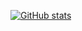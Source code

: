 [![GitHub stats](https://github-readme-stats.vercel.app/api?username=m10i-0nyx)](https://github.com/m10i-0nyx/github-readme-stats)
